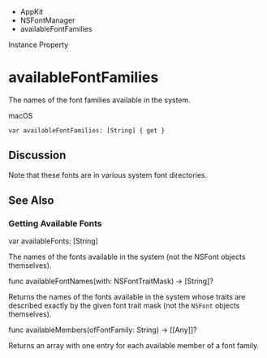 

- AppKit
- NSFontManager
-  availableFontFamilies 

Instance Property

# availableFontFamilies

The names of the font families available in the system.

macOS

``` source
var availableFontFamilies: [String] { get }
```

## Discussion

Note that these fonts are in various system font directories.

## See Also

### Getting Available Fonts

var availableFonts: [String]

The names of the fonts available in the system (not the NSFont objects themselves).

func availableFontNames(with: NSFontTraitMask) -> [String]?

Returns the names of the fonts available in the system whose traits are described exactly by the given font trait mask (not the `NSFont` objects themselves).

func availableMembers(ofFontFamily: String) -> [[Any]]?

Returns an array with one entry for each available member of a font family.

